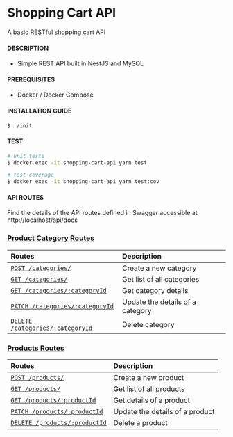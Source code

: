 # Shopping Cart API

A basic RESTful shopping cart API

#### DESCRIPTION

- Simple REST API built in NestJS and MySQL

#### PREREQUISITES
- Docker / Docker Compose

#### INSTALLATION GUIDE
```bash
$ ./init
```

#### TEST
```bash
# unit tests
$ docker exec -it shopping-cart-api yarn test

# test coverage
$ docker exec -it shopping-cart-api yarn test:cov
```

#### API ROUTES

Find the details of the API routes defined in Swagger accessible at http://localhost/api/docs

### [Product Category Routes](#category-routes)
| Routes        | Description  | 
|:------------- |:-------------|
| [`POST /categories/`](#create-new-category)     | Create a new category |  
| [`GET /categories/`](#get-all-category)    |Get list of all categories|   
| [`GET /categories/:categoryId`](#get-category)| Get category details |    
| [`PATCH /categories/:categoryId`](#update-category) | Update the details of a category |
| [`DELETE /categories/:categoryId`](#delete-category) |Delete category |

### [Products Routes](#product-routes)
| Routes        | Description   | 
|:------------- |:-------------|
| [`POST /products/`](#create-new-product)     | Create a new product |  
| [`GET /products/`](#get-all-products)    |Get list of all products|   
| [`GET /products/:productId`](#get-product-details)| Get details of a product |    
| [`PATCH /products/:productId`](#update-product) | Update the details of a product |
| [`DELETE /products/:productId`](#delete-product) |Delete a product |
